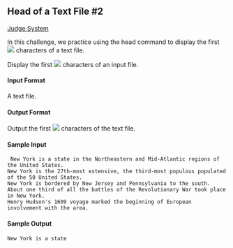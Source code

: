 ## Head of a Text File #2

[Judge System](https://www.hackerrank.com/challenges/text-processing-head-2/problem)

In this challenge, we practice using the head command to display the first <img src="https://latex.codecogs.com/svg.latex?\Large&space;n"> characters of a text file.

Display the first <img src="https://latex.codecogs.com/svg.latex?\Large&space;20"> characters of an input file.

#### Input Format

A text file.

#### Output Format

Output the first <img src="https://latex.codecogs.com/svg.latex?\Large&space;20"> characters of the text file.

#### Sample Input

````
 New York is a state in the Northeastern and Mid-Atlantic regions of the United States. 
New York is the 27th-most extensive, the third-most populous populated of the 50 United States. 
New York is bordered by New Jersey and Pennsylvania to the south.
About one third of all the battles of the Revolutionary War took place in New York.
Henry Hudson's 1609 voyage marked the beginning of European involvement with the area.
````

#### Sample Output

````
New York is a state 
````
